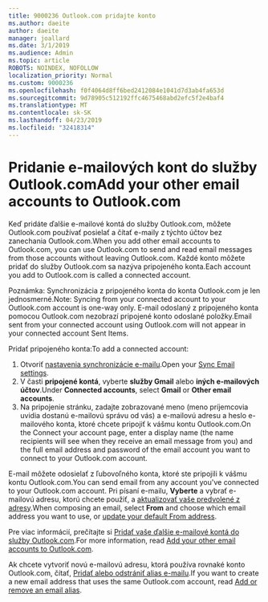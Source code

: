 ```yaml
---
title: 9000236 Outlook.com pridajte konto
ms.author: daeite
author: daeite
manager: joallard
ms.date: 3/1/2019
ms.audience: Admin
ms.topic: article
ROBOTS: NOINDEX, NOFOLLOW
localization_priority: Normal
ms.custom: 9000236
ms.openlocfilehash: f0f4064d8ff6bed2412084e1041d7d3ab4fa653d
ms.sourcegitcommit: 9d78905c512192ffc4675468abd2efc5f2e4baf4
ms.translationtype: MT
ms.contentlocale: sk-SK
ms.lasthandoff: 04/23/2019
ms.locfileid: "32418314"
---
```

# <a name="add-your-other-email-accounts-to-outlookcom"></a><span data-ttu-id="bafa7-102">Pridanie e-mailových kont do služby Outlook.com</span><span class="sxs-lookup"><span data-stu-id="bafa7-102">Add your other email accounts to Outlook.com</span></span>

<span data-ttu-id="bafa7-103">Keď pridáte ďalšie e-mailové kontá do služby Outlook.com, môžete Outlook.com používať posielať a čítať e-maily z týchto účtov bez zanechania Outlook.com.</span><span class="sxs-lookup"><span data-stu-id="bafa7-103">When you add other email accounts to Outlook.com, you can use Outlook.com to send and read email messages from those accounts without leaving Outlook.com.</span></span> <span data-ttu-id="bafa7-104">Každé konto môžete pridať do služby Outlook.com sa nazýva pripojeného konta.</span><span class="sxs-lookup"><span data-stu-id="bafa7-104">Each account you add to Outlook.com is called a connected account.</span></span>

<span data-ttu-id="bafa7-105">Poznámka: Synchronizácia z pripojeného konta do konta Outlook.com je len jednosmerné.</span><span class="sxs-lookup"><span data-stu-id="bafa7-105">Note: Syncing from your connected account to your Outlook.com account is one-way only.</span></span> <span data-ttu-id="bafa7-106">E-mail odoslaný z pripojeného konta pomocou Outlook.com nezobrazí pripojené konto odoslané položky.</span><span class="sxs-lookup"><span data-stu-id="bafa7-106">Email sent from your connected account using Outlook.com will not appear in your connected account Sent Items.</span></span>

<span data-ttu-id="bafa7-107">Pridať pripojeného konta:</span><span class="sxs-lookup"><span data-stu-id="bafa7-107">To add a connected account:</span></span>

1. <span data-ttu-id="bafa7-108">Otvoriť [nastavenia synchronizácie e-mailu](https://go.microsoft.com/fwlink/?linkid=875264).</span><span class="sxs-lookup"><span data-stu-id="bafa7-108">Open your [Sync Email settings](https://go.microsoft.com/fwlink/?linkid=875264).</span></span>
2. <span data-ttu-id="bafa7-109">V časti **pripojené kontá**, vyberte **služby Gmail** alebo **iných e-mailových účtov**.</span><span class="sxs-lookup"><span data-stu-id="bafa7-109">Under **Connected accounts**, select **Gmail** or **Other email accounts**.</span></span>
3. <span data-ttu-id="bafa7-110">Na pripojenie stránku, zadajte zobrazované meno (meno príjemcovia uvidia dostanú e-mailovú správu od vás) a e-mailovú adresu a heslo e-mailového konta, ktoré chcete pripojiť k vášmu kontu Outlook.com.</span><span class="sxs-lookup"><span data-stu-id="bafa7-110">On the Connect your account page, enter a display name (the name recipients will see when they receive an email message from you) and the full email address and password of the email account you want to connect to your Outlook.com account.</span></span>

<span data-ttu-id="bafa7-111">E-mail môžete odosielať z ľubovoľného konta, ktoré ste pripojili k vášmu kontu Outlook.com.</span><span class="sxs-lookup"><span data-stu-id="bafa7-111">You can send email from any account you've connected to your Outlook.com account.</span></span> <span data-ttu-id="bafa7-112">Pri písaní e-mailu, **Vyberte** a vybrať e-mailovú adresu, ktorú chcete použiť, a [aktualizovať vaše predvolené z adresy](https://go.microsoft.com/fwlink/?linkid=875264).</span><span class="sxs-lookup"><span data-stu-id="bafa7-112">When composing an email, select **From** and choose which email address you want to use, or [update your default From address](https://go.microsoft.com/fwlink/?linkid=875264).</span></span>

<span data-ttu-id="bafa7-113">Pre viac informácií, prečítajte si [Pridať vaše ďalšie e-mailové kontá do služby Outlook.com](https://support.office.com/article/c5224df4-5885-4e79-91ba-523aa743f0ba).</span><span class="sxs-lookup"><span data-stu-id="bafa7-113">For more information, read [Add your other email accounts to Outlook.com](https://support.office.com/article/c5224df4-5885-4e79-91ba-523aa743f0ba).</span></span>

<span data-ttu-id="bafa7-114">Ak chcete vytvoriť novú e-mailovú adresu, ktorá používa rovnaké konto Outlook.com, čítať, [Pridať alebo odstrániť alias e-mailu](https://support.office.com/article/459b1989-356d-40fa-a689-8f285b13f1f2).</span><span class="sxs-lookup"><span data-stu-id="bafa7-114">If you want to create a new email address that uses the same Outlook.com account, read [Add or remove an email alias](https://support.office.com/article/459b1989-356d-40fa-a689-8f285b13f1f2).</span></span>